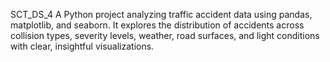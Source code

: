 SCT_DS_4
A Python project analyzing traffic accident data using pandas, matplotlib, and seaborn. It explores the distribution of accidents across collision types, severity levels, weather, road surfaces, and light conditions with clear, insightful visualizations.
